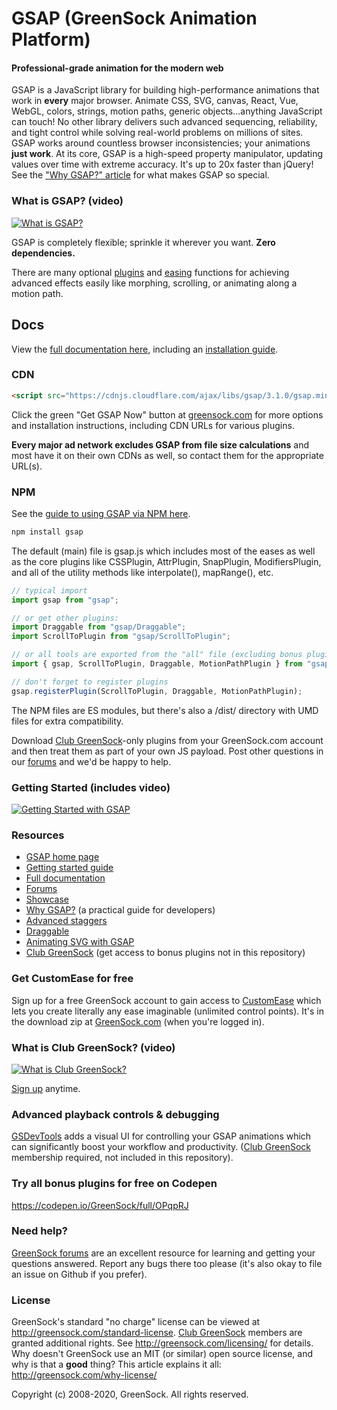 # GSAP (GreenSock Animation Platform)

#### Professional-grade animation for the modern web

GSAP is a JavaScript library for building high-performance animations that work in **every** major browser. Animate CSS, SVG, canvas, React, Vue, WebGL, colors, strings, motion paths, generic objects...anything JavaScript can touch! No other library delivers such advanced sequencing, reliability, and tight control while solving real-world problems on millions of sites. GSAP works around countless browser inconsistencies; your animations **just work**.  At its core, GSAP is a high-speed property manipulator, updating values over time with extreme accuracy. It's up to 20x faster than jQuery! See the <a href="https://greensock.com/why-gsap/">"Why GSAP?" article</a> for what makes GSAP so special.

### What is GSAP? (video)

[![What is GSAP?](http://greensock.com/_img/github/thumb-what-is-gsap-small.jpg)](http://www.youtube.com/watch?v=RYuau0NeR1U)


GSAP is completely flexible; sprinkle it wherever you want. **Zero dependencies.**

There are many optional <a href="https://greensock.com/gsap-plugins/">plugins</a> and <a href="https://greensock.com/ease-visualizer/">easing</a> functions for achieving advanced effects easily like morphing, scrolling, or animating along a motion path. 

## Docs
View the <a href="https://greensock.com/docs">full documentation here</a>, including an <a href="https://greensock.com/docs/v3/Installation">installation guide</a>.

### CDN
```html
<script src="https://cdnjs.cloudflare.com/ajax/libs/gsap/3.1.0/gsap.min.js"></script>
```
Click the green "Get GSAP Now" button at <a href="https://greensock.com/?download=GSAP-JS">greensock.com</a> for more options and installation instructions, including CDN URLs for various plugins. 

**Every major ad network excludes GSAP from file size calculations** and most have it on their own CDNs as well, so contact them for the appropriate URL(s). 

### NPM
See the <a href="https://greensock.com/docs/v3/Installation#npm">guide to using GSAP via NPM here</a>.

```javascript
npm install gsap
```
The default (main) file is gsap.js which includes most of the eases as well as the core plugins like CSSPlugin, AttrPlugin, SnapPlugin, ModifiersPlugin, and all of the utility methods like interpolate(), mapRange(), etc. 
```javascript
// typical import
import gsap from "gsap";

// or get other plugins:
import Draggable from "gsap/Draggable";
import ScrollToPlugin from "gsap/ScrollToPlugin";

// or all tools are exported from the "all" file (excluding bonus plugins):
import { gsap, ScrollToPlugin, Draggable, MotionPathPlugin } from "gsap/all";

// don't forget to register plugins
gsap.registerPlugin(ScrollToPlugin, Draggable, MotionPathPlugin); 
```
The NPM files are ES modules, but there's also a /dist/ directory with UMD files for extra compatibility.

Download <a href="https://greensock.com/club/">Club GreenSock</a>-only plugins from your GreenSock.com account and then treat them as part of your own JS payload. Post other questions in our <a href="https://greensock.com/forums/">forums</a> and we'd be happy to help.


### Getting Started (includes video)

[![Getting Started with GSAP](http://greensock.com/_img/github/thumb-getting-started-small.gif)](http://greensock.com/get-started)

### Resources

* <a href="https://greensock.com/">GSAP home page</a>
* <a href="https://greensock.com/get-started/">Getting started guide</a>
* <a href="https://greensock.com/docs/">Full documentation</a>
* <a href="https://greensock.com/forums/">Forums</a>
* <a href="https://greensock.com/showcase">Showcase</a>
* <a href="https://greensock.com/why-gsap/">Why GSAP?</a> (a practical guide for developers)
* <a href="https://codepen.io/GreenSock/full/vYBRPbO">Advanced staggers</a>
* <a href="https://greensock.com/draggable/">Draggable</a>
* <a href="https://greensock.com/svg-tips/">Animating SVG with GSAP</a>
* <a href="https://greensock.com/club/">Club GreenSock</a> (get access to bonus plugins not in this repository)

### Get CustomEase for free
Sign up for a free GreenSock account to gain access to <a href="https://greensock.com/customease/">CustomEase</a> which lets you create literally any ease imaginable (unlimited control points). It's in the download zip at <a href="https://greensock.com/?download=GSAP-JS">GreenSock.com</a> (when you're logged in). 

### What is Club GreenSock? (video)

[![What is Club GreenSock?](http://greensock.com/_img/github/thumb-what-is-club-greensock-small.jpg)](http://www.youtube.com/watch?v=Ome_KnloOhs)

<a href="https://greensock.com/club/">Sign up</a> anytime.

### Advanced playback controls &amp; debugging

<a href="https://greensock.com/gsdevtools/">GSDevTools</a> adds a visual UI for controlling your GSAP animations which can significantly boost your workflow and productivity. (<a href="https://greensock.com/club">Club GreenSock</a> membership required, not included in this repository).

### Try all bonus plugins for free on Codepen
<a href="https://codepen.io/GreenSock/full/OPqpRJ">https://codepen.io/GreenSock/full/OPqpRJ</a>

### Need help?
<a href="https://greensock.com/forums/">GreenSock forums</a> are an excellent resource for learning and getting your questions answered. Report any bugs there too please (it's also okay to file an issue on Github if you prefer).

### License
GreenSock's standard "no charge" license can be viewed at <a href="https://greensock.com/standard-license">http://greensock.com/standard-license</a>. <a href="https://greensock.com/club/">Club GreenSock</a> members are granted additional rights. See <a href="https://greensock.com/licensing/">http://greensock.com/licensing/</a> for details. Why doesn't GreenSock use an MIT (or similar) open source license, and why is that a **good** thing? This article explains it all: <a href="https://greensock.com/why-license/" target="_blank">http://greensock.com/why-license/</a>

Copyright (c) 2008-2020, GreenSock. All rights reserved. 